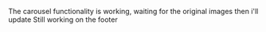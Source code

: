  The carousel functionality is working, waiting for the original images then i'll update
 Still working on the footer
